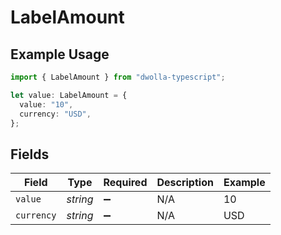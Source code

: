 # LabelAmount

## Example Usage

```typescript
import { LabelAmount } from "dwolla-typescript";

let value: LabelAmount = {
  value: "10",
  currency: "USD",
};
```

## Fields

| Field              | Type               | Required           | Description        | Example            |
| ------------------ | ------------------ | ------------------ | ------------------ | ------------------ |
| `value`            | *string*           | :heavy_minus_sign: | N/A                | 10                 |
| `currency`         | *string*           | :heavy_minus_sign: | N/A                | USD                |